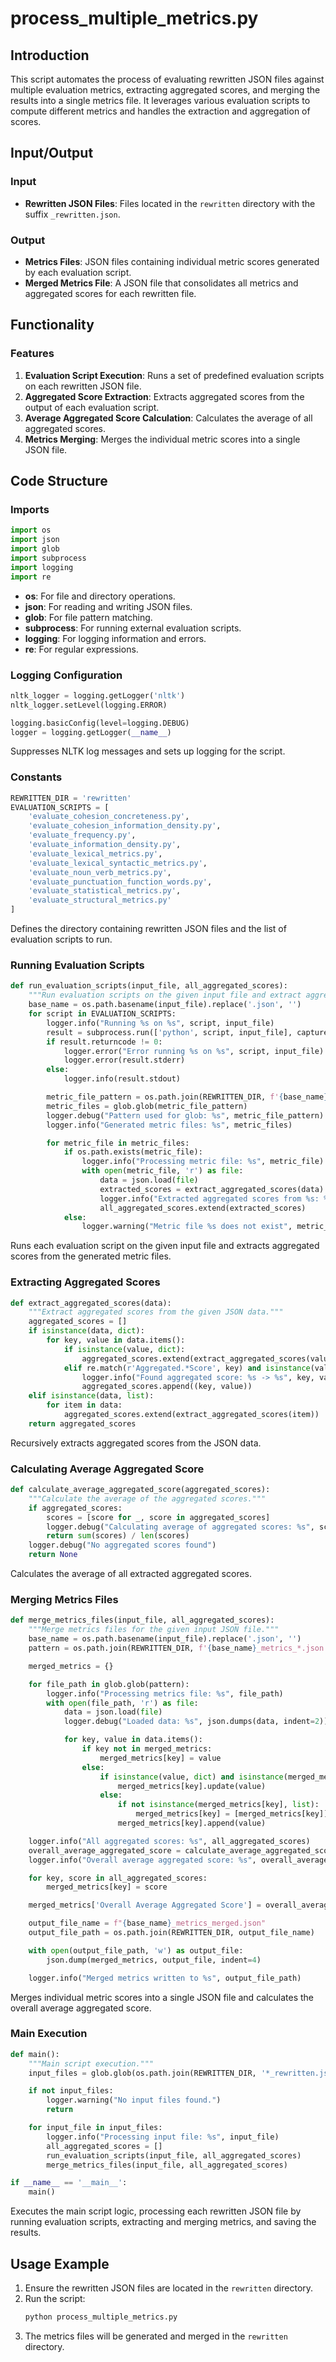 # process_multiple_metrics.py

## Introduction
This script automates the process of evaluating rewritten JSON files against multiple evaluation metrics, extracting aggregated scores, and merging the results into a single metrics file. It leverages various evaluation scripts to compute different metrics and handles the extraction and aggregation of scores.

## Input/Output

### Input
- **Rewritten JSON Files**: Files located in the `rewritten` directory with the suffix `_rewritten.json`.

### Output
- **Metrics Files**: JSON files containing individual metric scores generated by each evaluation script.
- **Merged Metrics File**: A JSON file that consolidates all metrics and aggregated scores for each rewritten file.

## Functionality

### Features
1. **Evaluation Script Execution**: Runs a set of predefined evaluation scripts on each rewritten JSON file.
2. **Aggregated Score Extraction**: Extracts aggregated scores from the output of each evaluation script.
3. **Average Aggregated Score Calculation**: Calculates the average of all aggregated scores.
4. **Metrics Merging**: Merges the individual metric scores into a single JSON file.

## Code Structure

### Imports
```python
import os
import json
import glob
import subprocess
import logging
import re
```
- **os**: For file and directory operations.
- **json**: For reading and writing JSON files.
- **glob**: For file pattern matching.
- **subprocess**: For running external evaluation scripts.
- **logging**: For logging information and errors.
- **re**: For regular expressions.

### Logging Configuration
```python
nltk_logger = logging.getLogger('nltk')
nltk_logger.setLevel(logging.ERROR)

logging.basicConfig(level=logging.DEBUG)
logger = logging.getLogger(__name__)
```
Suppresses NLTK log messages and sets up logging for the script.

### Constants
```python
REWRITTEN_DIR = 'rewritten'
EVALUATION_SCRIPTS = [
    'evaluate_cohesion_concreteness.py',
    'evaluate_cohesion_information_density.py',
    'evaluate_frequency.py',
    'evaluate_information_density.py',
    'evaluate_lexical_metrics.py',
    'evaluate_lexical_syntactic_metrics.py',
    'evaluate_noun_verb_metrics.py',
    'evaluate_punctuation_function_words.py',
    'evaluate_statistical_metrics.py',
    'evaluate_structural_metrics.py'
]
```
Defines the directory containing rewritten JSON files and the list of evaluation scripts to run.

### Running Evaluation Scripts
```python
def run_evaluation_scripts(input_file, all_aggregated_scores):
    """Run evaluation scripts on the given input file and extract aggregated scores."""
    base_name = os.path.basename(input_file).replace('.json', '')
    for script in EVALUATION_SCRIPTS:
        logger.info("Running %s on %s", script, input_file)
        result = subprocess.run(['python', script, input_file], capture_output=True, text=True)
        if result.returncode != 0:
            logger.error("Error running %s on %s", script, input_file)
            logger.error(result.stderr)
        else:
            logger.info(result.stdout)

        metric_file_pattern = os.path.join(REWRITTEN_DIR, f'{base_name}_metrics_{script.split("_")[1]}*.json')
        metric_files = glob.glob(metric_file_pattern)
        logger.debug("Pattern used for glob: %s", metric_file_pattern)
        logger.info("Generated metric files: %s", metric_files)

        for metric_file in metric_files:
            if os.path.exists(metric_file):
                logger.info("Processing metric file: %s", metric_file)
                with open(metric_file, 'r') as file:
                    data = json.load(file)
                    extracted_scores = extract_aggregated_scores(data)
                    logger.info("Extracted aggregated scores from %s: %s", metric_file, extracted_scores)
                    all_aggregated_scores.extend(extracted_scores)
            else:
                logger.warning("Metric file %s does not exist", metric_file)
```
Runs each evaluation script on the given input file and extracts aggregated scores from the generated metric files.

### Extracting Aggregated Scores
```python
def extract_aggregated_scores(data):
    """Extract aggregated scores from the given JSON data."""
    aggregated_scores = []
    if isinstance(data, dict):
        for key, value in data.items():
            if isinstance(value, dict):
                aggregated_scores.extend(extract_aggregated_scores(value))
            elif re.match(r'Aggregated.*Score', key) and isinstance(value, (int, float)):
                logger.info("Found aggregated score: %s -> %s", key, value)
                aggregated_scores.append((key, value))
    elif isinstance(data, list):
        for item in data:
            aggregated_scores.extend(extract_aggregated_scores(item))
    return aggregated_scores
```
Recursively extracts aggregated scores from the JSON data.

### Calculating Average Aggregated Score
```python
def calculate_average_aggregated_score(aggregated_scores):
    """Calculate the average of the aggregated scores."""
    if aggregated_scores:
        scores = [score for _, score in aggregated_scores]
        logger.debug("Calculating average of aggregated scores: %s", scores)
        return sum(scores) / len(scores)
    logger.debug("No aggregated scores found")
    return None
```
Calculates the average of all extracted aggregated scores.

### Merging Metrics Files
```python
def merge_metrics_files(input_file, all_aggregated_scores):
    """Merge metrics files for the given input JSON file."""
    base_name = os.path.basename(input_file).replace('.json', '')
    pattern = os.path.join(REWRITTEN_DIR, f'{base_name}_metrics_*.json')

    merged_metrics = {}

    for file_path in glob.glob(pattern):
        logger.info("Processing metrics file: %s", file_path)
        with open(file_path, 'r') as file:
            data = json.load(file)
            logger.debug("Loaded data: %s", json.dumps(data, indent=2))

            for key, value in data.items():
                if key not in merged_metrics:
                    merged_metrics[key] = value
                else:
                    if isinstance(value, dict) and isinstance(merged_metrics[key], dict):
                        merged_metrics[key].update(value)
                    else:
                        if not isinstance(merged_metrics[key], list):
                            merged_metrics[key] = [merged_metrics[key]]
                        merged_metrics[key].append(value)

    logger.info("All aggregated scores: %s", all_aggregated_scores)
    overall_average_aggregated_score = calculate_average_aggregated_score(all_aggregated_scores)
    logger.info("Overall average aggregated score: %s", overall_average_aggregated_score)

    for key, score in all_aggregated_scores:
        merged_metrics[key] = score

    merged_metrics['Overall Average Aggregated Score'] = overall_average_aggregated_score

    output_file_name = f"{base_name}_metrics_merged.json"
    output_file_path = os.path.join(REWRITTEN_DIR, output_file_name)

    with open(output_file_path, 'w') as output_file:
        json.dump(merged_metrics, output_file, indent=4)

    logger.info("Merged metrics written to %s", output_file_path)
```
Merges individual metric scores into a single JSON file and calculates the overall average aggregated score.

### Main Execution
```python
def main():
    """Main script execution."""
    input_files = glob.glob(os.path.join(REWRITTEN_DIR, '*_rewritten.json'))

    if not input_files:
        logger.warning("No input files found.")
        return

    for input_file in input_files:
        logger.info("Processing input file: %s", input_file)
        all_aggregated_scores = []
        run_evaluation_scripts(input_file, all_aggregated_scores)
        merge_metrics_files(input_file, all_aggregated_scores)

if __name__ == '__main__':
    main()
```
Executes the main script logic, processing each rewritten JSON file by running evaluation scripts, extracting and merging metrics, and saving the results.

## Usage Example
1. Ensure the rewritten JSON files are located in the `rewritten` directory.
2. Run the script:
    ```bash
    python process_multiple_metrics.py
    ```
3. The metrics files will be generated and merged in the `rewritten` directory.
